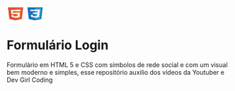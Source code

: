 <div>
<img align="center" alt="Daniel-HTML" height="30" width="40" src="https://raw.githubusercontent.com/devicons/devicon/master/icons/html5/html5-original.svg">
<img align="center" alt="Daniel-CSS" height="30" width="40" src="https://raw.githubusercontent.com/devicons/devicon/master/icons/css3/css3-original.svg">  
</div>

# Formulário Login
Formulário em HTML 5 e CSS com símbolos de rede social e com um visual bem moderno e simples, esse repositório auxilio dos vídeos da Youtuber e Dev Girl Coding
